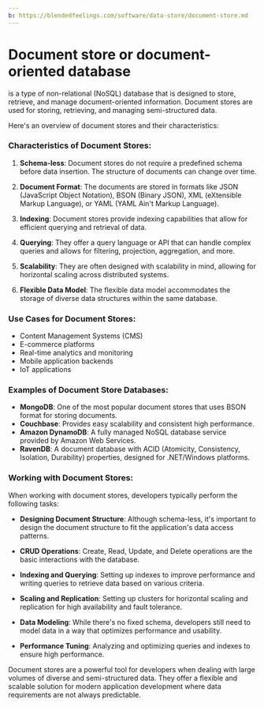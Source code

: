```yaml
---
b: https://blendedfeelings.com/software/data-store/document-store.md
---
```


# Document store or document-oriented database 
is a type of non-relational (NoSQL) database that is designed to store, retrieve, and manage document-oriented information. Document stores are used for storing, retrieving, and managing semi-structured data.

Here's an overview of document stores and their characteristics:

### Characteristics of Document Stores:

1. **Schema-less**: Document stores do not require a predefined schema before data insertion. The structure of documents can change over time.

2. **Document Format**: The documents are stored in formats like JSON (JavaScript Object Notation), BSON (Binary JSON), XML (eXtensible Markup Language), or YAML (YAML Ain't Markup Language).

3. **Indexing**: Document stores provide indexing capabilities that allow for efficient querying and retrieval of data.

4. **Querying**: They offer a query language or API that can handle complex queries and allows for filtering, projection, aggregation, and more.

5. **Scalability**: They are often designed with scalability in mind, allowing for horizontal scaling across distributed systems.

6. **Flexible Data Model**: The flexible data model accommodates the storage of diverse data structures within the same database.

### Use Cases for Document Stores:

- Content Management Systems (CMS)
- E-commerce platforms
- Real-time analytics and monitoring
- Mobile application backends
- IoT applications

### Examples of Document Store Databases:

- **MongoDB**: One of the most popular document stores that uses BSON format for storing documents.
- **Couchbase**: Provides easy scalability and consistent high performance.
- **Amazon DynamoDB**: A fully managed NoSQL database service provided by Amazon Web Services.
- **RavenDB**: A document database with ACID (Atomicity, Consistency, Isolation, Durability) properties, designed for .NET/Windows platforms.

### Working with Document Stores:

When working with document stores, developers typically perform the following tasks:

- **Designing Document Structure**: Although schema-less, it's important to design the document structure to fit the application's data access patterns.
  
- **CRUD Operations**: Create, Read, Update, and Delete operations are the basic interactions with the database.

- **Indexing and Querying**: Setting up indexes to improve performance and writing queries to retrieve data based on various criteria.

- **Scaling and Replication**: Setting up clusters for horizontal scaling and replication for high availability and fault tolerance.

- **Data Modeling**: While there's no fixed schema, developers still need to model data in a way that optimizes performance and usability.

- **Performance Tuning**: Analyzing and optimizing queries and indexes to ensure high performance.

Document stores are a powerful tool for developers when dealing with large volumes of diverse and semi-structured data. They offer a flexible and scalable solution for modern application development where data requirements are not always predictable.